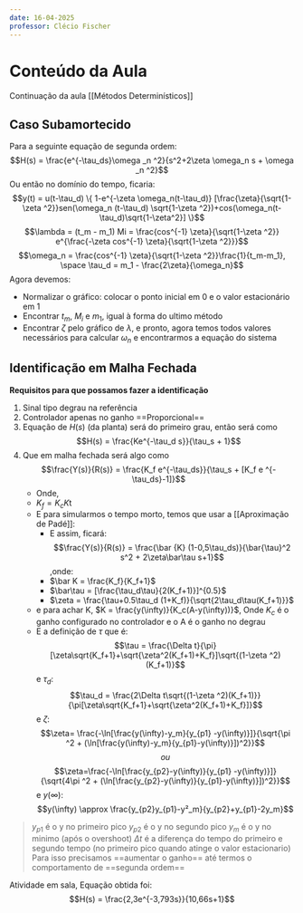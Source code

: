 ```yaml
---
date: 16-04-2025
professor: Clécio Fischer
---
```

# Conteúdo da Aula
Continuação da aula [[Métodos Determinísticos]]

## Caso Subamortecido
Para a seguinte equação de segunda ordem:
$$H(s) = \frac{e^{-\tau_ds}\omega _n ^2}{s^2+2\zeta \omega_n s + \omega _n ^2}$$Ou então no domínio do tempo, ficaria:$$y(t) = u(t-\tau_d) \{ 1-e^{-\zeta \omega_n(t-\tau_d)} [\frac{\zeta}{\sqrt{1-\zeta ^2}}sen(\omega_n (t-\tau_d) \sqrt{1-\zeta ^2})+cos(\omega_n(t-\tau_d)\sqrt{1-\zeta^2}] \}$$
$$\lambda = (t_m - m_1) Mi = \frac{cos^{-1} \zeta}{\sqrt{1-\zeta ^2}} e^{\frac{-\zeta cos^{-1} \zeta}{\sqrt{1-\zeta ^2}}}$$
$$\omega_n = \frac{cos^{-1} \zeta}{\sqrt{1-\zeta ^2}}\frac{1}{t_m-m_1}, \space \tau_d = m_1 - \frac{2\zeta}{\omega_n}$$
 Agora devemos: 
 - Normalizar o gráfico: colocar o ponto inicial em 0 e o valor estacionário em 1 
 - Encontrar $t_m$, $M_i$ e $m_1$, igual à forma do ultimo método
 - Encontrar $\zeta$ pelo gráfico de $\lambda$, e pronto, agora temos todos valores necessários para calcular $\omega_n$ e encontrarmos a equação do sistema

## Identificação em Malha Fechada
**Requisitos para que possamos fazer a identificação**
1. Sinal tipo degrau na referência
2. Controlador apenas no ganho ==Proporcional==
3. Equação de $H(s)$ (da planta) será do primeiro grau, então será como $$H(s) = \frac{Ke^{-\tau_d s}}{\tau_s + 1}$$
4. Que em malha fechada será algo como $$\frac{Y(s)}{R(s)} = \frac{K_f e^{-\tau_ds}}{\tau_s + [K_f e ^{-\tau_ds}-1]}$$
	- Onde,
	- $K_f = K_cK$t
	- E para simularmos o tempo morto, temos que usar a [[Aproximação de Padé]]:
		- E assim, ficará: $$\frac{Y(s)}{R(s)} = \frac{\bar {K} (1-0,5\tau_ds)}{\bar{\tau}^2 s^2 + 2\zeta\bar\tau s+1}$$,onde:
		- $\bar K = \frac{K_f}{K_f+1}$
		- $\bar\tau = [\frac{\tau_d\tau}{2(K_f+1)}]^{0.5}$
		- $\zeta = \frac{\tau+0.5\tau_d (1+K_f)}{\sqrt{2\tau_d\tau(K_f+1)}}$
	- e para achar K, $K = \frac{y(\infty)}{K_c(A-y(\infty))}$, Onde $K_c$ é o ganho configurado no controlador e o A é o ganho no degrau
	- E a definição de $\tau$ que é: $$\tau = \frac{\Delta t}{\pi}[\zeta\sqrt{K_f+1}+\sqrt{\zeta^2(K_f+1)+K_f}]\sqrt{(1-\zeta ^2)(K_f+1)}$$e $\tau_d$: $$\tau_d = \frac{2\Delta t\sqrt{(1-\zeta ^2)(K_f+1)}}{\pi[\zeta\sqrt{K_f+1}+\sqrt{\zeta^2(K_f+1)+K_f}]}$$ e $\zeta$: $$\zeta= \frac{-\ln[\frac{y(\infty)-y_m}{y_{p1} -y(\infty)}]}{\sqrt{\pi ^2 + (\ln[\frac{y(\infty)-y_m}{y_{p1}-y(\infty)}])^2}}$$$$ou$$$$\zeta=\frac{-\ln[\frac{y_{p2}-y(\infty)}{y_{p1} -y(\infty)}]}{\sqrt{4\pi ^2 + (\ln[\frac{y_{p2}-y(\infty)}{y_{p1}-y(\infty)}])^2}}$$e $y(\infty)$: $$y(\infty) \approx \frac{y_{p2}y_{p1}-y²_m}{y_{p2}+y_{p1}-2y_m}$$
>$y_{p1}$ é o y no primeiro pico 
> $y_{p2}$ é o y no segundo pico
> $y_{m}$ é o y no minimo (após o overshoot)
> $\Delta t$ é a diferença do tempo do primeiro e segundo tempo (no primeiro pico quando atinge o valor estacionario)
> Para isso precisamos ==aumentar o ganho== até termos o comportamento de ==segunda ordem==

Atividade em sala,
Equação obtida foi: $$H(s) = \frac{2,3e^{-3,793s}}{10,66s+1}$$
